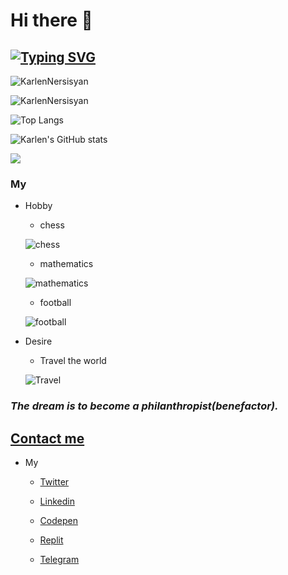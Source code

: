 # Hi there 👋

## [![Typing SVG](https://readme-typing-svg.herokuapp.com?theme=merko&size=36&lines=I'am+Karlen)](https://git.io/typing-svg)

<p align="left"> <img src="https://komarev.com/ghpvc/?username=KarlenNersisyan&label=Profile%20views&color=0e90b6&style=flat" alt="KarlenNersisyan" /> </p>

<p><img align="center" src="https://github-readme-streak-stats.herokuapp.com/?user=KarlenNersisyan&theme=merko" alt="KarlenNersisyan" /></p>

![Top Langs](https://github-readme-stats.vercel.app/api/top-langs/?username=KarlenNersisyan&theme=merko)

![Karlen's GitHub stats](https://github-readme-stats.vercel.app/api?username=KarlenNersisyan&show_icons=true&theme=merko)

<a href="https://github.com/KarlenNersisyan/FAVORITE">
  <img align="center" src="https://github-readme-stats.vercel.app/api/pin/?username=KarlenNersisyan&theme=merko&repo=FAVORITE" />
</a>

### My

* Hobby

    * chess

    ![chess](https://www.plymouthpubliclibrary.org/wp-content/uploads/2016/08/Chess-300x200.jpg)

    * mathematics

    ![mathematics](https://images.newscientist.com/wp-content/uploads/2014/12/11164217/maths-gettyimages-5716961731.jpg?width=300)

    * football

    ![football](https://www.newcastlesportsinjury.co.uk/wp-content/uploads/2016/11/physiotherapists-in-football-300x200.jpg)

* Desire 

    * Travel the world

    ![Travel](https://encrypted-tbn0.gstatic.com/images?q=tbn:ANd9GcTkyUR6ZmDxs3DXVFamVdIizkP_t-MSB_J-zGUioi5BOL7ku69VidL3AMDL3-YWpvyaXpk&usqp=CAU)

    
### _The dream is to become a philanthropist(benefactor)._


## [Contact me](https://www.facebook.com/karlen.nersisyan.1999)

* My

    * [Twitter](https://twitter.com/nersisyan_karl)

    * [Linkedin](https://www.linkedin.com/in/karlen-nersisyan/)

    * [Codepen](https://codepen.io/karlennersisyan/)

    * [Replit](https://replit.com/@KarlenNersisyan)

    * [Telegram](https://t.me/NKarlen)

